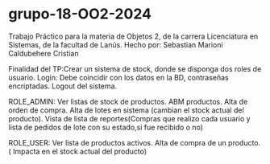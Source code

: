 # grupo-18-OO2-2024

Trabajo Práctico para la materia de Objetos 2, de la carrera Licenciatura en Sistemas, de la facultad de Lanús.
Hecho por:
Sebastian Marioni
Caldubehere Cristian

Finalidad del TP:Crear un sistema de stock, donde se disponga dos roles de usuario.
Login: Debe coincidir con los datos en la BD, contraseñas encriptadas.
Logout del sistema.

ROLE_ADMIN: Ver listas de stock de productos. ABM productos. Alta de orden de compra. Alta de lotes en sistema (cambian el stock actual del producto). Vista de lista de reportes(Compras que realizo cada usuario y lista de pedidos de lote con su estado,si fue recibido o no)

ROLE_USER: Ver lista de productos activos. Alta de compra de un producto.( Impacta en el stock actual del producto)


